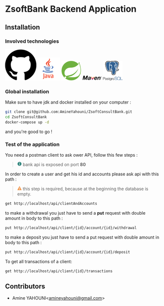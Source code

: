 # ZsoftBank Backend Application

## Installation

### Involved technologies

![github]
![java]
![springboot]
![maven]
![postgresql]

### Global installation

Make sure to have  jdk and docker  installed on your computer :

```bash
git clone git@github.com:AmineYahouni/ZsoftConsultBank.git
cd ZsoftConsultBank
docker-compose up -d
```

and you're good to go !

### Test of the application

You need a postman client to ask ower API, follow this few steps :
>![info]    bank api is exposed on port <strong>80</strong>

In order to create a user and get his id and accounts please ask api with this path :
>![warning]    this step is required, because at the beginning the database is empty. 
```bash
get http://localhost/api/clientAndAccounts
```

to make a withdrawal you just have to send a <strong>put</strong> request with double amount in body to this path :
```bash
put http://localhost/api/client/{id}/account/{id}/withdrawal
```

to make a deposit you just have to send a put request with double amount in body to this path :  
```bash
put http://localhost/api/client/{id}/account/{id}/deposit
```

To get all transactions of a client: 
```bash
get http://localhost/api/client/{id}/transactions
```


## Contributors

- Amine YAHOUNI<[amineyahouni@gmail.com](mailto://amineyahouni@gmail.com)>




[github]: .README/icons/github.png "gitlab"
[java]: .README/icons/java.png "Java"
[springboot]: .README/icons/springboot-64x64.png "springboot"
[maven]: .README/icons/maven.png "maven"
[postgresql]: .README/icons/postgresql-64x64.png

[info]: .README/info.png
[warning]: .README/warning.png 
